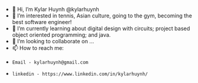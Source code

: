- 👋 Hi, I’m Kylar Huynh @kylarhuynh
- 👀 I’m interested in tennis, Asian culture, going to the gym, becoming the best software engineer!
- 🌱 I’m currently learning about digital design with circuits; project based object oriented programming; and java.
- 💞️ I’m looking to collaborate on ...
- 📫 How to reach me: 
-     Email - kylarhuynh@gmail.com
-     linkedin - https://www.linkedin.com/in/kylarhuynh/

<!---
khuynh41/khuynh41 is a ✨ special ✨ repository because its `README.md` (this file) appears on your GitHub profile.
You can click the Preview link to take a look at your changes.
--->
